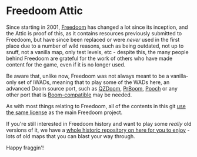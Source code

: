 # Freedoom Attic

Since starting in 2001, [Freedoom](https://freedoom.github.io) has changed a lot since its inception, and the Attic is proof of this, as it contains resources previously submitted to Freedoom, but have since been replaced or were _never_ used in the first place due to a number of wild reasons, such as being outdated, not up to snuff, not a vanilla map, only test levels, etc - despite this, the many people behind Freedoom are grateful for the work of others who have made content for the game, even if it is no longer used.

Be aware that, unlike now, Freedoom was not always meant to be a vanilla-only set of IWADs, meaning that to play some of the WADs here, an advanced Doom source port, such as [QZDoom](https://doomwiki.org/wiki/QZDoom), [PrBoom](https://doomwiki.org/wiki/PrBoom), [Pooch](https://doomwiki.org/wiki/Pooch) or any other port that is [Boom-compatible](https://doomwiki.org/wiki/Category:Boom_compatible) may be needed.

As with most things relating to Freedoom, all of the contents in this git [use the same license](https://freedoom.github.io/about.html) as the main Freedoom project.

If you're still interested in Freedoom history and want to play some _really_ old versions of it, we have a [whole historic repository on here for you to enjoy](https://github.com/freedoom/historic) - lots of old maps that you can blast your way through.

Happy fraggin'!
